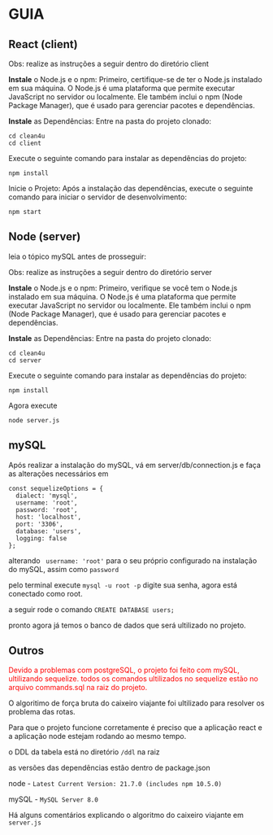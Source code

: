 # GUIA

## React (client)

Obs: realize as instruções a seguir dentro do diretório client

**Instale** o Node.js e o npm:
Primeiro, certifique-se de ter o Node.js instalado em sua máquina. O Node.js é uma plataforma que permite executar JavaScript no servidor ou localmente. Ele também inclui o npm (Node Package Manager), que é usado para gerenciar pacotes e dependências.


**Instale** as Dependências:
Entre na pasta do projeto clonado:
```
cd clean4u
cd client
```
Execute o seguinte comando para instalar as dependências do projeto:
```
npm install
```

Inicie o Projeto:
Após a instalação das dependências, execute o seguinte comando para iniciar o servidor de desenvolvimento:
```
npm start
```



## Node (server)

leia  o tópico mySQL antes de prosseguir:

Obs: realize as instruções a seguir dentro do diretório server

**Instale** o Node.js e o npm:
Primeiro, verifique se você tem o Node.js instalado em sua máquina. O Node.js é uma plataforma que permite executar JavaScript no servidor ou localmente. Ele também inclui o npm (Node Package Manager), que é usado para gerenciar pacotes e dependências.

**Instale** as Dependências:
Entre na pasta do projeto clonado:
```
cd clean4u
cd server
```

Execute o seguinte comando para instalar as dependências do projeto:
```
npm install
```

Agora execute
```
node server.js
```

## mySQL

Após realizar a instalação do mySQL, vá em server/db/connection.js e faça as alterações necessários em 

```
const sequelizeOptions = {
  dialect: 'mysql',
  username: 'root',
  password: 'root',
  host: 'localhost',
  port: '3306',
  database: 'users',
  logging: false
};
```
alterando ``` username: 'root'``` para o seu próprio configurado na instalação do mySQL, assim como ```password``` 

pelo terminal execute ```mysql -u root -p``` digite sua senha, agora está conectado como root.

a seguir rode o comando ```CREATE DATABASE users;```

pronto agora já temos o banco de dados que será ultilizado no projeto.


## Outros

<font color="red">Devido a problemas com postgreSQL, o projeto foi feito com mySQL, ultilizando sequelize. todos os comandos ultilizados no sequelize estão no arquivo commands.sql na raiz do projeto.</font>

O algoritimo de força bruta do caixeiro viajante foi ultilizado para resolver os problema das rotas.

Para que o projeto funcione corretamente é preciso que a aplicação react e a aplicação node estejam rodando ao mesmo tempo.

o DDL da tabela está no diretório ```/ddl``` na raiz

as versões das dependências estão dentro de package.json

node - ```Latest Current Version: 21.7.0 (includes npm 10.5.0)```

mySQL - ```MySQL Server 8.0```

Há alguns comentários explicando o algoritmo do caixeiro viajante em ```server.js```



